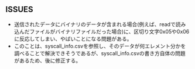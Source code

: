 ## ISSUES

- 送信されたデータにバイナリのデータが含まれる場合(例えば、readで読み込んだファイルがバイナリファイルだった場合)に、区切り文字0x05や0x06に反応してしまい、やばいことになる問題がある。
- このことは、syscall_info.csvを参照し、そのデータが何エレメント分かを調べることで解決できそうであるが、syscall_info.csvの書き方自体の問題があるため、後に修正する。